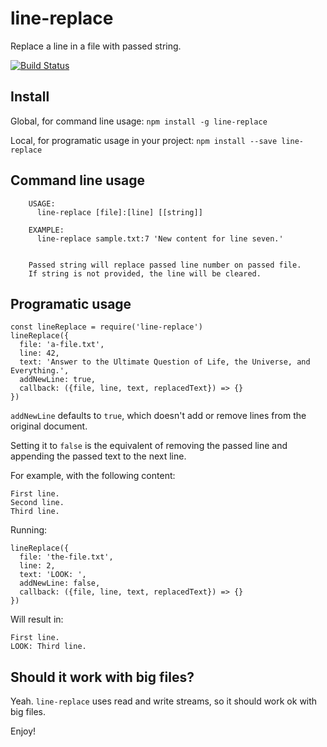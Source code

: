 # line-replace
Replace a line in a file with passed string.

[![Build Status](https://travis-ci.org/codealchemist/line-replace.svg?branch=master)](https://travis-ci.org/codealchemist/line-replace)

## Install

Global, for command line usage:
`npm install -g line-replace`

Local, for programatic usage in your project:
`npm install --save line-replace`

## Command line usage

```
    USAGE:
      line-replace [file]:[line] [[string]]

    EXAMPLE:
      line-replace sample.txt:7 'New content for line seven.'


    Passed string will replace passed line number on passed file.
    If string is not provided, the line will be cleared.
```

## Programatic usage

```
const lineReplace = require('line-replace')
lineReplace({
  file: 'a-file.txt',
  line: 42,
  text: 'Answer to the Ultimate Question of Life, the Universe, and Everything.',
  addNewLine: true,
  callback: ({file, line, text, replacedText}) => {}
})
```

`addNewLine` defaults to `true`, which doesn't add or remove
lines from the original document.

Setting it to `false` is the equivalent of removing the passed line and appending
the passed text to the next line.

For example, with the following content:
```
First line.
Second line.
Third line.
```

Running:
```
lineReplace({
  file: 'the-file.txt',
  line: 2,
  text: 'LOOK: ',
  addNewLine: false,
  callback: ({file, line, text, replacedText}) => {}
})
```

Will result in:
```
First line.
LOOK: Third line.
```

## Should it work with big files?

Yeah. `line-replace` uses read and write streams, so it should work ok with big files.

Enjoy!
